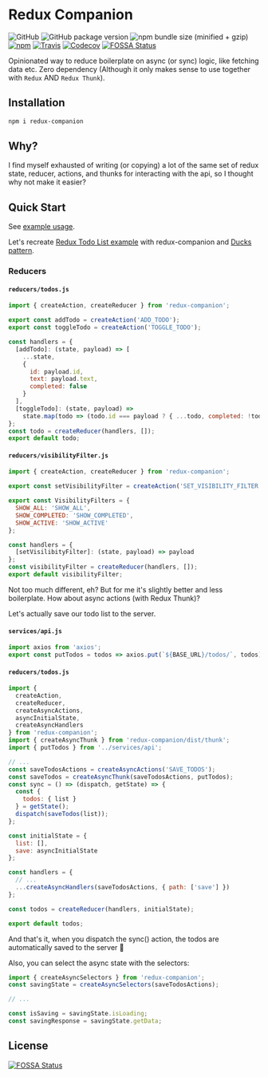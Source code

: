 # Redux Companion

![GitHub](https://img.shields.io/github/license/rkkautsar/redux-companion.svg?style=flat-square)
![GitHub package version](https://img.shields.io/github/package-json/v/rkkautsar/redux-companion.svg?style=flat-square)
![npm bundle size (minified + gzip)](https://img.shields.io/bundlephobia/minzip/redux-companion.svg?style=flat-square)
[![npm](https://img.shields.io/npm/dt/redux-companion.svg?style=flat-square)](https://www.npmjs.com/package/redux-companion)
[![Travis](https://img.shields.io/travis/com/rkkautsar/redux-companion.svg?style=flat-square)](https://travis-ci.com/rkkautsar/redux-companion)
[![Codecov](https://img.shields.io/codecov/c/github/rkkautsar/redux-companion.svg?style=flat-square)](https://codecov.io/gh/rkkautsar/redux-companion)
[![FOSSA Status](https://app.fossa.io/api/projects/git%2Bgithub.com%2Frkkautsar%2Fredux-companion.svg?type=shield)](https://app.fossa.io/projects/git%2Bgithub.com%2Frkkautsar%2Fredux-companion?ref=badge_shield)

Opinionated way to reduce boilerplate on async (or sync) logic, like fetching data etc.
Zero dependency (Although it only makes sense to use together with `Redux` AND `Redux Thunk`).

## Installation

```sh
npm i redux-companion
```

## Why?

I find myself exhausted of writing (or copying) a lot of the same set of redux state, reducer,
actions, and thunks for interacting with the api, so I thought why not make it easier?

## Quick Start

See [example usage](example).

Let's recreate [Redux Todo List example](https://redux.js.org/basics/exampletodolist)
with redux-companion and [Ducks pattern](https://github.com/erikras/ducks-modular-redux).

### Reducers

#### `reducers/todos.js`

```js
import { createAction, createReducer } from 'redux-companion';

export const addTodo = createAction('ADD_TODO');
export const toggleTodo = createAction('TOGGLE_TODO');

const handlers = {
  [addTodo]: (state, payload) => [
    ...state,
    {
      id: payload.id,
      text: payload.text,
      completed: false
    }
  ],
  [toggleTodo]: (state, payload) =>
    state.map(todo => (todo.id === payload ? { ...todo, completed: !todo.completed } : todo))
};
const todo = createReducer(handlers, []);
export default todo;
```

#### `reducers/visibilityFilter.js`

```js
import { createAction, createReducer } from 'redux-companion';

export const setVisibilityFilter = createAction('SET_VISIBILITY_FILTER');

export const VisibilityFilters = {
  SHOW_ALL: 'SHOW_ALL',
  SHOW_COMPLETED: 'SHOW_COMPLETED',
  SHOW_ACTIVE: 'SHOW_ACTIVE'
};

const handlers = {
  [setVisilibityFilter]: (state, payload) => payload
};
const visibilityFilter = createReducer(handlers, []);
export default visibilityFilter;
```

Not too much different, eh? But for me it's slightly better and less boilerplate.
How about async actions (with Redux Thunk)?

Let's actually save our todo list to the server.

#### `services/api.js`

```js
import axios from 'axios';
export const putTodos = todos => axios.put(`${BASE_URL}/todos/`, todos).then(res => res.data);
```

#### `reducers/todos.js`

```js
import {
  createAction,
  createReducer,
  createAsyncActions,
  asyncInitialState,
  createAsyncHandlers
} from 'redux-companion';
import { createAsyncThunk } from 'redux-companion/dist/thunk';
import { putTodos } from '../services/api';

// ...
const saveTodosActions = createAsyncActions('SAVE_TODOS');
const saveTodos = createAsyncThunk(saveTodosActions, putTodos);
const sync = () => (dispatch, getState) => {
  const {
    todos: { list }
  } = getState();
  dispatch(saveTodos(list));
};

const initialState = {
  list: [],
  save: asyncInitialState
};

const handlers = {
  // ...
  ...createAsyncHandlers(saveTodosActions, { path: ['save'] })
};

const todos = createReducer(handlers, initialState);

export default todos;
```

And that's it, when you dispatch the sync() action, the todos are automatically
saved to the server 🙌

Also, you can select the async state with the selectors:

```js
import { createAsyncSelectors } from 'redux-companion';
const savingState = createAsyncSelectors(saveTodosActions);

// ...

const isSaving = savingState.isLoading;
const savingResponse = savingState.getData;
```


## License
[![FOSSA Status](https://app.fossa.io/api/projects/git%2Bgithub.com%2Frkkautsar%2Fredux-companion.svg?type=large)](https://app.fossa.io/projects/git%2Bgithub.com%2Frkkautsar%2Fredux-companion?ref=badge_large)